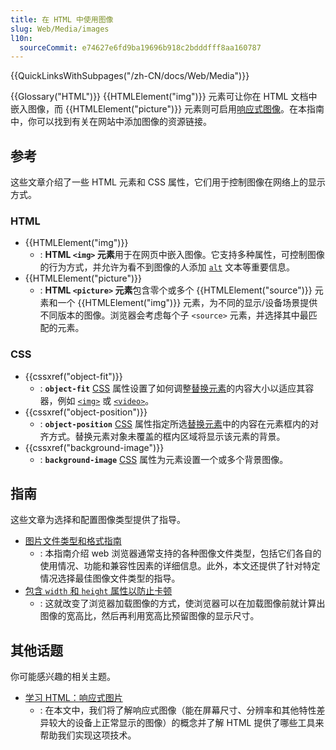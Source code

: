 ```yaml
---
title: 在 HTML 中使用图像
slug: Web/Media/images
l10n:
  sourceCommit: e74627e6fd9ba19696b918c2bdddfff8aa160787
---
```


{{QuickLinksWithSubpages("/zh-CN/docs/Web/Media")}}

{{Glossary("HTML")}} {{HTMLElement("img")}} 元素可让你在 HTML 文档中嵌入图像，而 {{HTMLElement("picture")}} 元素则可启用[响应式图像](/zh-CN/docs/Learn/HTML/Multimedia_and_embedding/Responsive_images)。在本指南中，你可以找到有关在网站中添加图像的资源链接。

## 参考

这些文章介绍了一些 HTML 元素和 CSS 属性，它们用于控制图像在网络上的显示方式。

### HTML

- {{HTMLElement("img")}}
  - : **HTML `<img>` 元素**用于在网页中嵌入图像。它支持多种属性，可控制图像的行为方式，并允许为看不到图像的人添加 [`alt`](/zh-CN/docs/Web/HTML/Element/img#alt) 文本等重要信息。
- {{HTMLElement("picture")}}
  - : **HTML `<picture>` 元素**包含零个或多个 {{HTMLElement("source")}} 元素和一个 {{HTMLElement("img")}} 元素，为不同的显示/设备场景提供不同版本的图像。浏览器会考虑每个子 `<source>` 元素，并选择其中最匹配的元素。

### CSS

- {{cssxref("object-fit")}}
  - : **`object-fit`** [CSS](/zh-CN/docs/Web/CSS) 属性设置了如何调整[替换元素](/zh-CN/docs/Web/CSS/Replaced_element)的内容大小以适应其容器，例如 [`<img>`](/zh-CN/docs/Web/HTML/Element/img) 或 [`<video>`](/zh-CN/docs/Web/HTML/Element/video)。
- {{cssxref("object-position")}}
  - : **`object-position`** [CSS](/zh-CN/docs/Web/CSS) 属性指定所选[替换元素](/zh-CN/docs/Web/CSS/Replaced_element)中的内容在元素框内的对齐方式。替换元素对象未覆盖的框内区域将显示该元素的背景。
- {{cssxref("background-image")}}
  - : **`background-image`** [CSS](/zh-CN/docs/Web/CSS) 属性为元素设置一个或多个背景图像。

## 指南

这些文章为选择和配置图像类型提供了指导。

- [图片文件类型和格式指南](/zh-CN/docs/Web/Media/Formats/Image_types)
  - : 本指南介绍 web 浏览器通常支持的各种图像文件类型，包括它们各自的使用情况、功能和兼容性因素的详细信息。此外，本文还提供了针对特定情况选择最佳图像文件类型的指导。
- [包含 `width` 和 `height` 属性以防止卡顿](/zh-CN/docs/Learn/Performance/Multimedia#渲染策略：在加载图像时避免卡顿)
  - : 这就改变了浏览器加载图像的方式，使浏览器可以在加载图像前就计算出图像的宽高比，然后再利用宽高比预留图像的显示尺寸。

## 其他话题

你可能感兴趣的相关主题。

- [学习 HTML：响应式图片](/zh-CN/docs/Learn/HTML/Multimedia_and_embedding/Responsive_images)
  - : 在本文中，我们将了解响应式图像（能在屏幕尺寸、分辨率和其他特性差异较大的设备上正常显示的图像）的概念并了解 HTML 提供了哪些工具来帮助我们实现这项技术。
